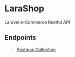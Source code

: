 # LaraShop
Laravel e-Commerce Restful API

## Endpoints
> [Postman Collection](LaraShop.Collection.json)
